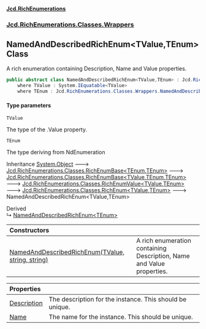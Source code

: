 #### [Jcd.RichEnumerations](index.md 'index')
### [Jcd.RichEnumerations.Classes.Wrappers](Jcd.RichEnumerations.Classes.Wrappers.md 'Jcd.RichEnumerations.Classes.Wrappers')

## NamedAndDescribedRichEnum<TValue,TEnum> Class

A rich enumeration containing Description, Name and Value properties.

```csharp
public abstract class NamedAndDescribedRichEnum<TValue,TEnum> : Jcd.RichEnumerations.Classes.RichEnum<TValue, TEnum>
    where TValue : System.IEquatable<TValue>
    where TEnum : Jcd.RichEnumerations.Classes.Wrappers.NamedAndDescribedRichEnum<TValue, TEnum>
```
#### Type parameters

<a name='Jcd.RichEnumerations.Classes.Wrappers.NamedAndDescribedRichEnum_TValue,TEnum_.TValue'></a>

`TValue`

The type of the .Value property.

<a name='Jcd.RichEnumerations.Classes.Wrappers.NamedAndDescribedRichEnum_TValue,TEnum_.TEnum'></a>

`TEnum`

The type deriving from NdEnumeration

Inheritance [System.Object](https://docs.microsoft.com/en-us/dotnet/api/System.Object 'System.Object') &#129106; [Jcd.RichEnumerations.Classes.RichEnumBase&lt;](RichEnumBase_TEnumeration,TEnumeratedItem_.md 'Jcd.RichEnumerations.Classes.RichEnumBase<TEnumeration,TEnumeratedItem>')[TEnum](NamedAndDescribedRichEnum_TValue,TEnum_.md#Jcd.RichEnumerations.Classes.Wrappers.NamedAndDescribedRichEnum_TValue,TEnum_.TEnum 'Jcd.RichEnumerations.Classes.Wrappers.NamedAndDescribedRichEnum<TValue,TEnum>.TEnum')[,](RichEnumBase_TEnumeration,TEnumeratedItem_.md 'Jcd.RichEnumerations.Classes.RichEnumBase<TEnumeration,TEnumeratedItem>')[TEnum](NamedAndDescribedRichEnum_TValue,TEnum_.md#Jcd.RichEnumerations.Classes.Wrappers.NamedAndDescribedRichEnum_TValue,TEnum_.TEnum 'Jcd.RichEnumerations.Classes.Wrappers.NamedAndDescribedRichEnum<TValue,TEnum>.TEnum')[&gt;](RichEnumBase_TEnumeration,TEnumeratedItem_.md 'Jcd.RichEnumerations.Classes.RichEnumBase<TEnumeration,TEnumeratedItem>') &#129106; [Jcd.RichEnumerations.Classes.RichEnumBase&lt;](RichEnumBase_TValue,TEnumeration,TEnumeratedItem_.md 'Jcd.RichEnumerations.Classes.RichEnumBase<TValue,TEnumeration,TEnumeratedItem>')[TValue](NamedAndDescribedRichEnum_TValue,TEnum_.md#Jcd.RichEnumerations.Classes.Wrappers.NamedAndDescribedRichEnum_TValue,TEnum_.TValue 'Jcd.RichEnumerations.Classes.Wrappers.NamedAndDescribedRichEnum<TValue,TEnum>.TValue')[,](RichEnumBase_TValue,TEnumeration,TEnumeratedItem_.md 'Jcd.RichEnumerations.Classes.RichEnumBase<TValue,TEnumeration,TEnumeratedItem>')[TEnum](NamedAndDescribedRichEnum_TValue,TEnum_.md#Jcd.RichEnumerations.Classes.Wrappers.NamedAndDescribedRichEnum_TValue,TEnum_.TEnum 'Jcd.RichEnumerations.Classes.Wrappers.NamedAndDescribedRichEnum<TValue,TEnum>.TEnum')[,](RichEnumBase_TValue,TEnumeration,TEnumeratedItem_.md 'Jcd.RichEnumerations.Classes.RichEnumBase<TValue,TEnumeration,TEnumeratedItem>')[TEnum](NamedAndDescribedRichEnum_TValue,TEnum_.md#Jcd.RichEnumerations.Classes.Wrappers.NamedAndDescribedRichEnum_TValue,TEnum_.TEnum 'Jcd.RichEnumerations.Classes.Wrappers.NamedAndDescribedRichEnum<TValue,TEnum>.TEnum')[&gt;](RichEnumBase_TValue,TEnumeration,TEnumeratedItem_.md 'Jcd.RichEnumerations.Classes.RichEnumBase<TValue,TEnumeration,TEnumeratedItem>') &#129106; [Jcd.RichEnumerations.Classes.RichEnumValue&lt;](RichEnumValue_TValue,TEnum_.md 'Jcd.RichEnumerations.Classes.RichEnumValue<TValue,TEnum>')[TValue](NamedAndDescribedRichEnum_TValue,TEnum_.md#Jcd.RichEnumerations.Classes.Wrappers.NamedAndDescribedRichEnum_TValue,TEnum_.TValue 'Jcd.RichEnumerations.Classes.Wrappers.NamedAndDescribedRichEnum<TValue,TEnum>.TValue')[,](RichEnumValue_TValue,TEnum_.md 'Jcd.RichEnumerations.Classes.RichEnumValue<TValue,TEnum>')[TEnum](NamedAndDescribedRichEnum_TValue,TEnum_.md#Jcd.RichEnumerations.Classes.Wrappers.NamedAndDescribedRichEnum_TValue,TEnum_.TEnum 'Jcd.RichEnumerations.Classes.Wrappers.NamedAndDescribedRichEnum<TValue,TEnum>.TEnum')[&gt;](RichEnumValue_TValue,TEnum_.md 'Jcd.RichEnumerations.Classes.RichEnumValue<TValue,TEnum>') &#129106; [Jcd.RichEnumerations.Classes.RichEnum&lt;](RichEnum_TValue,TEnum_.md 'Jcd.RichEnumerations.Classes.RichEnum<TValue,TEnum>')[TValue](NamedAndDescribedRichEnum_TValue,TEnum_.md#Jcd.RichEnumerations.Classes.Wrappers.NamedAndDescribedRichEnum_TValue,TEnum_.TValue 'Jcd.RichEnumerations.Classes.Wrappers.NamedAndDescribedRichEnum<TValue,TEnum>.TValue')[,](RichEnum_TValue,TEnum_.md 'Jcd.RichEnumerations.Classes.RichEnum<TValue,TEnum>')[TEnum](NamedAndDescribedRichEnum_TValue,TEnum_.md#Jcd.RichEnumerations.Classes.Wrappers.NamedAndDescribedRichEnum_TValue,TEnum_.TEnum 'Jcd.RichEnumerations.Classes.Wrappers.NamedAndDescribedRichEnum<TValue,TEnum>.TEnum')[&gt;](RichEnum_TValue,TEnum_.md 'Jcd.RichEnumerations.Classes.RichEnum<TValue,TEnum>') &#129106; NamedAndDescribedRichEnum<TValue,TEnum>

Derived  
&#8627; [NamedAndDescribedRichEnum&lt;TEnum&gt;](NamedAndDescribedRichEnum_TEnum_.md 'Jcd.RichEnumerations.Classes.Wrappers.NamedAndDescribedRichEnum<TEnum>')

| Constructors | |
| :--- | :--- |
| [NamedAndDescribedRichEnum(TValue, string, string)](NamedAndDescribedRichEnum_TValue,TEnum_..ctor.Eh2yB8ATQgMMwQfWtDKvPg.md 'Jcd.RichEnumerations.Classes.Wrappers.NamedAndDescribedRichEnum<TValue,TEnum>.NamedAndDescribedRichEnum(TValue, string, string)') | A rich enumeration containing Description, Name and Value properties. |

| Properties | |
| :--- | :--- |
| [Description](NamedAndDescribedRichEnum_TValue,TEnum_.Description.md 'Jcd.RichEnumerations.Classes.Wrappers.NamedAndDescribedRichEnum<TValue,TEnum>.Description') | The description for the instance. This should be unique. |
| [Name](NamedAndDescribedRichEnum_TValue,TEnum_.Name.md 'Jcd.RichEnumerations.Classes.Wrappers.NamedAndDescribedRichEnum<TValue,TEnum>.Name') | The name for the instance. This should be unique. |
